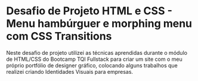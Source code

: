 # Desafio de Projeto HTML e CSS - Menu hambúrguer e morphing menu com CSS Transitions
Neste desafio de projeto utilizei as técnicas aprendidas durante o módulo de HTML/CSS do Bootcamp TQI Fullstack para criar um site com o meu próprio portfólio de designer gráfico, colocando alguns trabalhos que realizei criando Identidades Visuais para empresas.
